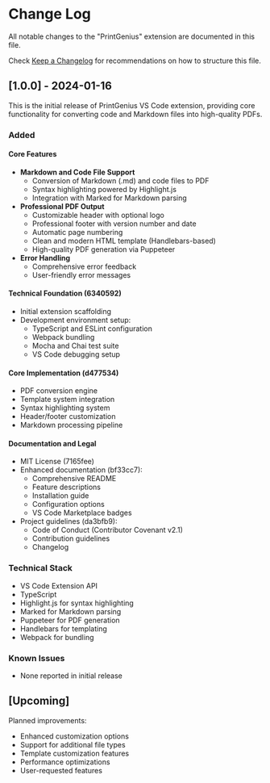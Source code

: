 # Change Log

All notable changes to the "PrintGenius" extension are documented in this file.

Check [Keep a Changelog](http://keepachangelog.com/) for recommendations on how to structure this file.

## [1.0.0] - 2024-01-16

This is the initial release of PrintGenius VS Code extension, providing core functionality for converting code and Markdown files into high-quality PDFs.

### Added

#### Core Features
- **Markdown and Code File Support**
  - Conversion of Markdown (.md) and code files to PDF
  - Syntax highlighting powered by Highlight.js
  - Integration with Marked for Markdown parsing
- **Professional PDF Output**
  - Customizable header with optional logo
  - Professional footer with version number and date
  - Automatic page numbering
  - Clean and modern HTML template (Handlebars-based)
  - High-quality PDF generation via Puppeteer
- **Error Handling**
  - Comprehensive error feedback
  - User-friendly error messages

#### Technical Foundation (6340592)
- Initial extension scaffolding
- Development environment setup:
  - TypeScript and ESLint configuration
  - Webpack bundling
  - Mocha and Chai test suite
  - VS Code debugging setup

#### Core Implementation (d477534)
- PDF conversion engine
- Template system integration
- Syntax highlighting system
- Header/footer customization
- Markdown processing pipeline

#### Documentation and Legal
- MIT License (7165fee)
- Enhanced documentation (bf33cc7):
  - Comprehensive README
  - Feature descriptions
  - Installation guide
  - Configuration options
  - VS Code Marketplace badges
- Project guidelines (da3bfb9):
  - Code of Conduct (Contributor Covenant v2.1)
  - Contribution guidelines
  - Changelog

### Technical Stack
- VS Code Extension API
- TypeScript
- Highlight.js for syntax highlighting
- Marked for Markdown parsing
- Puppeteer for PDF generation
- Handlebars for templating
- Webpack for bundling

### Known Issues
- None reported in initial release

## [Upcoming]
Planned improvements:
- Enhanced customization options
- Support for additional file types
- Template customization features
- Performance optimizations
- User-requested features
